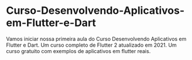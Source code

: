 # Curso-Desenvolvendo-Aplicativos-em-Flutter-e-Dart
Vamos iniciar nossa primeira aula do Curso Desenvolvendo Aplicativos em Flutter e Dart. Um curso completo de Flutter 2 atualizado em 2021. Um curso gratuito com exemplos de aplicativos em flutter reais.
